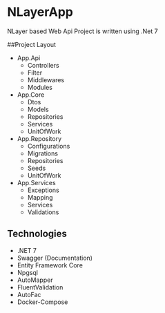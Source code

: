 # NLayerApp
NLayer based Web Api Project is written using .Net 7

##Project Layout
- App.Api
    - Controllers
    - Filter
    - Middlewares
    - Modules
- App.Core
    - Dtos
    - Models
    - Repositories
    - Services
    - UnitOfWork
- App.Repository
    - Configurations
    - Migrations
    - Repositories
    - Seeds
    - UnitOfWork
- App.Services
    - Exceptions
    - Mapping
    - Services
    - Validations



## Technologies
- .NET 7
- Swagger (Documentation)
- Entity Framework Core
- Npgsql 
- AutoMapper
- FluentValidation
- AutoFac
- Docker-Compose








